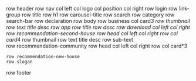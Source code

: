 row header
    row nav
        col left
            col logo
            col position
        col right
            row login
            row link-group
    row title
        row h1
        row carousel-title
    row search
        row category
        row search-bar
    row declaration
row body
    row business
        col card*3
            row thumbnail
            row text
                title
                desc
    row app
        row title
        row desc
        row download
            col left
            col right
    row recommendation-second-house
        row head
            col left
            col right
        row 
            col card*4
                row thumbnail
                row text
                    title
                    desc
                row sub-text    
    row recommendation-community
        row head
            col left
            col right
        row 
            col card*3
                
    row recommendation-new-house
    row slogan
row footer